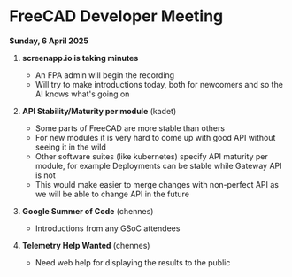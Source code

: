 # FreeCAD Developer Meeting

**Sunday, 6 April 2025**

1. **screenapp.io is taking minutes**
   - An FPA admin will begin the recording
   - Will try to make introductions today, both for newcomers and so the AI knows what's going on

2. **API Stability/Maturity per module** (kadet)
   - Some parts of FreeCAD are more stable than others
   - For new modules it is very hard to come up with good API without seeing it in the wild
   - Other software suites (like kubernetes) specify API maturity per module, for example Deployments can be stable while Gateway API is not
   - This would make easier to merge changes with non-perfect API as we will be able to change API in the future
  
3. **Google Summer of Code** (chennes)
   - Introductions from any GSoC attendees
  
4. **Telemetry Help Wanted** (chennes)
   - Need web help for displaying the results to the public
  
